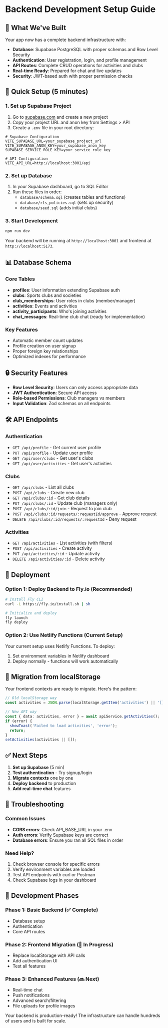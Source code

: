 # Backend Development Setup Guide

## 🎯 What We've Built

Your app now has a complete backend infrastructure with:

- **Database**: Supabase PostgreSQL with proper schemas and Row Level Security
- **Authentication**: User registration, login, and profile management
- **API Routes**: Complete CRUD operations for activities and clubs
- **Real-time Ready**: Prepared for chat and live updates
- **Security**: JWT-based auth with proper permission checks

## 🚀 Quick Setup (5 minutes)

### 1. Set up Supabase Project
1. Go to [supabase.com](https://supabase.com) and create a new project
2. Copy your project URL and anon key from Settings > API
3. Create a `.env` file in your root directory:

```env
# Supabase Configuration
VITE_SUPABASE_URL=your_supabase_project_url
VITE_SUPABASE_ANON_KEY=your_supabase_anon_key
SUPABASE_SERVICE_ROLE_KEY=your_service_role_key

# API Configuration
VITE_API_URL=http://localhost:3001/api
```

### 2. Set up Database
1. In your Supabase dashboard, go to SQL Editor
2. Run these files in order:
   - `database/schema.sql` (creates tables and functions)
   - `database/rls_policies.sql` (sets up security)
   - `database/seed.sql` (adds initial clubs)

### 3. Start Development
```bash
npm run dev
```

Your backend will be running at `http://localhost:3001` and frontend at `http://localhost:5173`.

## 📊 Database Schema

### Core Tables
- **profiles**: User information extending Supabase auth
- **clubs**: Sports clubs and societies
- **club_memberships**: User roles in clubs (member/manager)
- **activities**: Events and activities
- **activity_participants**: Who's joining activities
- **chat_messages**: Real-time club chat (ready for implementation)

### Key Features
- Automatic member count updates
- Profile creation on user signup
- Proper foreign key relationships
- Optimized indexes for performance

## 🔒 Security Features

- **Row Level Security**: Users can only access appropriate data
- **JWT Authentication**: Secure API access
- **Role-based Permissions**: Club managers vs members
- **Input Validation**: Zod schemas on all endpoints

## 🛠 API Endpoints

### Authentication
- `GET /api/profile` - Get current user profile
- `PUT /api/profile` - Update user profile
- `GET /api/user/clubs` - Get user's clubs
- `GET /api/user/activities` - Get user's activities

### Clubs
- `GET /api/clubs` - List all clubs
- `POST /api/clubs` - Create new club
- `GET /api/clubs/:id` - Get club details
- `PUT /api/clubs/:id` - Update club (managers only)
- `POST /api/clubs/:id/join` - Request to join club
- `POST /api/clubs/:id/requests/:requestId/approve` - Approve request
- `DELETE /api/clubs/:id/requests/:requestId` - Deny request

### Activities
- `GET /api/activities` - List activities (with filters)
- `POST /api/activities` - Create activity
- `PUT /api/activities/:id` - Update activity
- `DELETE /api/activities/:id` - Delete activity

## 🚀 Deployment

### Option 1: Deploy Backend to Fly.io (Recommended)
```bash
# Install Fly CLI
curl -L https://fly.io/install.sh | sh

# Initialize and deploy
fly launch
fly deploy
```

### Option 2: Use Netlify Functions (Current Setup)
Your current setup uses Netlify Functions. To deploy:
1. Set environment variables in Netlify dashboard
2. Deploy normally - functions will work automatically

## 🔄 Migration from localStorage

Your frontend contexts are ready to migrate. Here's the pattern:

```typescript
// Old localStorage way
const activities = JSON.parse(localStorage.getItem('activities') || '[]');

// New API way
const { data: activities, error } = await apiService.getActivities();
if (error) {
  showToast('Failed to load activities', 'error');
  return;
}
setActivities(activities || []);
```

## ✅ Next Steps

1. **Set up Supabase** (5 min)
2. **Test authentication** - Try signup/login
3. **Migrate contexts** one by one
4. **Deploy backend** to production
5. **Add real-time chat** features

## 🐛 Troubleshooting

### Common Issues
- **CORS errors**: Check API_BASE_URL in your .env
- **Auth errors**: Verify Supabase keys are correct
- **Database errors**: Ensure you ran all SQL files in order

### Need Help?
1. Check browser console for specific errors
2. Verify environment variables are loaded
3. Test API endpoints with curl or Postman
4. Check Supabase logs in your dashboard

## 🎯 Development Phases

### Phase 1: Basic Backend (✅ Complete)
- Database setup
- Authentication
- Core API routes

### Phase 2: Frontend Migration (🔄 In Progress)
- Replace localStorage with API calls
- Add authentication UI
- Test all features

### Phase 3: Enhanced Features (🔜 Next)
- Real-time chat
- Push notifications
- Advanced search/filtering
- File uploads for profile images

Your backend is production-ready! The infrastructure can handle hundreds of users and is built for scale.
